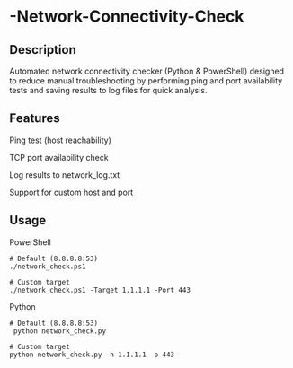 # -Network-Connectivity-Check

## Description
Automated network connectivity checker (Python & PowerShell) designed to reduce manual troubleshooting by performing ping and port availability tests and saving results to log files for quick analysis.

## Features

Ping test (host reachability)

TCP port availability check

Log results to network_log.txt

Support for custom host and port

## Usage

PowerShell
``` 
# Default (8.8.8.8:53) 
./network_check.ps1

# Custom target 
./network_check.ps1 -Target 1.1.1.1 -Port 443 
```

Python
```
# Default (8.8.8.8:53) 
 python network_check.py 

# Custom target 
python network_check.py -h 1.1.1.1 -p 443 
```
